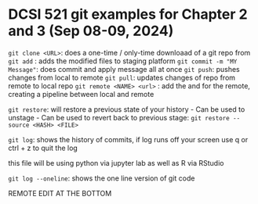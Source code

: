 # DCSI 521 git examples for Chapter 2 and 3 (Sep 08-09, 2024)

`git clone <URL>`:  does a one-time / only-time downloaad of a git repo from <URL>
`git add` : adds the modified files to staging platform
`git commit -m "MY Message"`: does commit and apply message all at once
`git push`: pushes changes from local to remote
`git pull`: updates changes of repo from remote to local repo
`git remote <NAME> <url>` : add the <url> and <Name> for the remote, creating a pipeline between local and remote

`git restore`: will restore a previous state of your history
    - Can be used to unstage
    - Can be used to revert back to previous stage:
            `git restore --source <HASH> <FILE>`

`git log`: shows the history of commits, if log runs off your screen use q or ctrl + z to quit the log


this file will be using python via jupyter lab as well as R via RStudio

`git log --oneline`: shows the one line version of git code

REMOTE EDIT AT THE BOTTOM
